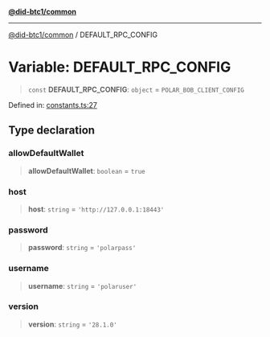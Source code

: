 [**@did-btc1/common**](../README.md)

***

[@did-btc1/common](../globals.md) / DEFAULT\_RPC\_CONFIG

# Variable: DEFAULT\_RPC\_CONFIG

> `const` **DEFAULT\_RPC\_CONFIG**: `object` = `POLAR_BOB_CLIENT_CONFIG`

Defined in: [constants.ts:27](https://github.com/dcdpr/did-btc1-js/blob/751aedd75738c26882a2149e644ae32b9e424707/packages/common/src/constants.ts#L27)

## Type declaration

### allowDefaultWallet

> **allowDefaultWallet**: `boolean` = `true`

### host

> **host**: `string` = `'http://127.0.0.1:18443'`

### password

> **password**: `string` = `'polarpass'`

### username

> **username**: `string` = `'polaruser'`

### version

> **version**: `string` = `'28.1.0'`
